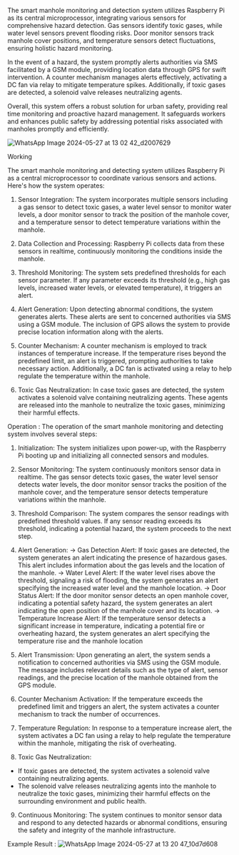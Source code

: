 The smart manhole monitoring and detection system utilizes Raspberry Pi as its central microprocessor, integrating various sensors for comprehensive hazard detection. Gas sensors identify toxic gases, while water level sensors prevent flooding risks. Door monitor sensors track manhole cover positions, and temperature sensors detect fluctuations, ensuring holistic hazard monitoring. 

In the event of a hazard, the system promptly alerts authorities via SMS facilitated by a GSM module, providing location data through GPS for swift intervention. A counter mechanism manages alerts effectively, activating a DC fan via relay to mitigate temperature spikes. Additionally, if toxic gases are detected, a solenoid valve releases neutralizing agents. 

Overall, this system offers a robust solution for urban safety, providing real time monitoring and proactive hazard management. It safeguards workers and enhances public safety by addressing potential risks associated with manholes promptly and efficiently.

![WhatsApp Image 2024-05-27 at 13 02 42_d2007629](https://github.com/Mounika-Sangana/Smart-Manhole-Monitoring-and-Detecting-System-/assets/104778898/6f3a4d1b-7024-4ed7-8aea-c42b21baa7ba)

Working

The smart manhole monitoring and detecting system utilizes Raspberry Pi as a central microprocessor to coordinate various sensors and actions. Here's how the system operates: 

1) Sensor Integration: The system incorporates multiple sensors including a gas sensor to detect toxic gases, a water level sensor to monitor water levels, a door monitor sensor to track the position of the manhole cover, and a temperature sensor to detect temperature variations within the manhole. 

2) Data Collection and Processing: Raspberry Pi collects data from these sensors in realtime, continuously monitoring the conditions inside the manhole. 

3) Threshold Monitoring: The system sets predefined thresholds for each sensor parameter. If any parameter exceeds its threshold (e.g., high gas levels, increased water levels, or elevated temperature), it triggers an alert.
   
4) Alert Generation: Upon detecting abnormal conditions, the system generates alerts. These alerts are sent to concerned authorities via SMS using a GSM module. The inclusion of GPS allows the system to provide precise location information along with the alerts. 

5) Counter Mechanism: A counter mechanism is employed to track instances of temperature increase. If the temperature rises beyond the predefined limit, an alert is triggered, prompting authorities to take necessary action. Additionally, a DC fan is activated using a relay to help regulate the temperature within the manhole. 

6) Toxic Gas Neutralization: In case toxic gases are detected, the system activates a solenoid valve containing neutralizing agents. These agents are released into the manhole to neutralize the toxic gases, minimizing their harmful effects.

Operation :
The operation of the smart manhole monitoring and detecting system involves several steps: 
1) Initialization: The system initializes upon power-up, with the Raspberry Pi booting up and initializing all connected sensors and modules. 

2) Sensor Monitoring: The system continuously monitors sensor data in realtime. The gas sensor detects toxic gases, the water level sensor detects water levels, the door monitor sensor tracks the position of the manhole cover, and the temperature sensor detects temperature variations within the manhole. 

3) Threshold Comparison: The system compares the sensor readings with predefined threshold values. If any sensor reading exceeds its threshold, indicating a potential hazard, the system proceeds to the next step. 

4) Alert Generation: 
      -> Gas Detection Alert: If toxic gases are detected, the system generates an alert                 indicating the presence of hazardous gases. This alert includes information about the           gas levels and the location of the manhole. 
      -> Water Level Alert: If the water level rises above the threshold, signaling a risk of            flooding, the system generates an alert specifying the increased water level and the            manhole location. 
      -> Door Status Alert: If the door monitor sensor detects an open manhole cover,                    indicating a potential safety hazard, the system generates an alert indicating the              open position of the manhole cover and its location. 
      -> Temperature Increase Alert: If the temperature sensor detects a significant increase            in temperature, indicating a potential fire or overheating hazard, the system                   generates an alert specifying the temperature rise and the manhole location
5) Alert Transmission: Upon generating an alert, the system sends a notification to concerned authorities via SMS using the GSM module. The message includes relevant details such as the type of alert, sensor readings, and the precise location of the manhole obtained from the GPS module. 

6) Counter Mechanism Activation: If the temperature exceeds the predefined limit and triggers an alert, the system activates a counter mechanism to track the number of occurrences. 

7) Temperature Regulation: In response to a temperature increase alert, the system activates a DC fan using a relay to help regulate the temperature within the manhole, mitigating the risk of overheating. 

8) Toxic Gas Neutralization: 
- If toxic gases are detected, the system activates a solenoid valve containing neutralizing agents. 
- The solenoid valve releases neutralizing agents into the manhole to neutralize the toxic gases, minimizing their harmful effects on the surrounding environment and public health.
9) Continuous Monitoring: The system continues to monitor sensor data and respond to any detected hazards or abnormal conditions, ensuring the safety and integrity of the manhole infrastructure. 

Example Result :
![WhatsApp Image 2024-05-27 at 13 20 47_10d7d608](https://github.com/Mounika-Sangana/Smart-Manhole-Monitoring-and-Detecting-System-/assets/104778898/b4d48121-39b5-49e1-ab41-afc595cec07f)

